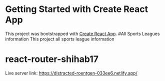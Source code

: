 # Getting Started with Create React App

This project was bootstrapped with [Create React App](https://github.com/facebook/create-react-app).
#All Sports Leagues information
This project all sports league information 
# react-router-shihab17
Live server link: https://distracted-roentgen-033ee6.netlify.app/
